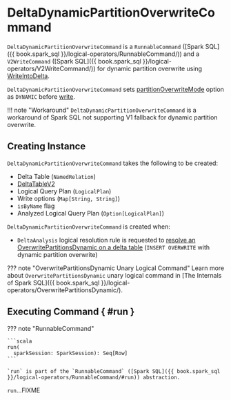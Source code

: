 # DeltaDynamicPartitionOverwriteCommand

`DeltaDynamicPartitionOverwriteCommand` is a `RunnableCommand` ([Spark SQL]({{ book.spark_sql }}/logical-operators/RunnableCommand/)) and a `V2WriteCommand` ([Spark SQL]({{ book.spark_sql }}/logical-operators/V2WriteCommand/)) for dynamic partition overwrite using [WriteIntoDelta](WriteIntoDelta.md).

`DeltaDynamicPartitionOverwriteCommand` sets [partitionOverwriteMode](../spark-connector/options.md#partitionOverwriteMode) option as `DYNAMIC` before [write](#run).

!!! note "Workaround"
    `DeltaDynamicPartitionOverwriteCommand` is a workaround of Spark SQL not supporting V1 fallback for dynamic partition overwrite.

## Creating Instance

`DeltaDynamicPartitionOverwriteCommand` takes the following to be created:

* <span id="table"> Delta Table (`NamedRelation`)
* <span id="deltaTable"> [DeltaTableV2](../DeltaTableV2.md)
* <span id="query"> Logical Query Plan (`LogicalPlan`)
* <span id="writeOptions"> Write options (`Map[String, String]`)
* <span id="isByName"> `isByName` flag
* <span id="analyzedQuery"> Analyzed Logical Query Plan (`Option[LogicalPlan]`)

`DeltaDynamicPartitionOverwriteCommand` is created when:

* `DeltaAnalysis` logical resolution rule is requested to [resolve an OverwritePartitionsDynamic on a delta table](../DeltaAnalysis.md#apply) (`INSERT OVERWRITE` with dynamic partition overwrite)

??? note "OverwritePartitionsDynamic Unary Logical Command"
    Learn more about `OverwritePartitionsDynamic` unary logical command in [The Internals of Spark SQL]({{ book.spark_sql }}/logical-operators/OverwritePartitionsDynamic/).

## Executing Command { #run }

??? note "RunnableCommand"

    ```scala
    run(
      sparkSession: SparkSession): Seq[Row]
    ```

    `run` is part of the `RunnableCommand` ([Spark SQL]({{ book.spark_sql }}/logical-operators/RunnableCommand/#run)) abstraction.

`run`...FIXME
